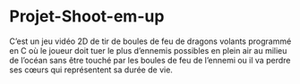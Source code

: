 # Projet-Shoot-em-up

C’est un jeu vidéo 2D de tir de boules de feu de dragons volants programmé en C où le joueur doit tuer le plus d’ennemis possibles en plein air au milieu de l’océan sans être touché par les boules de feu de l’ennemi ou il va perdre ses cœurs qui représentent sa durée de vie.
